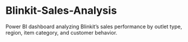 # Blinkit-Sales-Analysis
Power BI dashboard analyzing Blinkit’s sales performance by outlet type, region, item category, and customer behavior.
